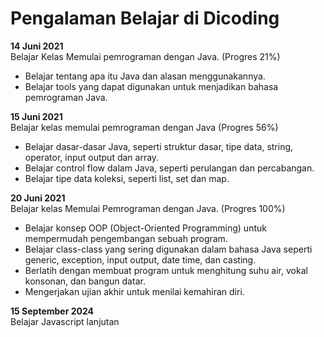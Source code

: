 # Pengalaman Belajar di Dicoding

**14 Juni 2021** <br>
Belajar Kelas Memulai pemrograman dengan Java. (Progres 21%)
* Belajar tentang apa itu Java dan alasan menggunakannya.
* Belajar tools yang dapat digunakan untuk menjadikan bahasa pemrograman Java.

**15 Juni 2021**<br>
Belajar kelas memulai pemrograman dengan Java (Progres 56%)
* Belajar dasar-dasar Java, seperti struktur dasar, tipe data, string, operator, input output dan array.
* Belajar control flow dalam Java, seperti perulangan dan percabangan.
* Belajar tipe data koleksi, seperti list, set dan map.

**20 Juni 2021**<br>
Belajar kelas Memulai Pemrograman dengan Java. (Progres 100%)
* Belajar konsep OOP (Object-Oriented Programming) untuk mempermudah pengembangan sebuah program.
* Belajar class-class yang sering digunakan dalam bahasa Java seperti generic, exception, input output, date time, dan casting.
* Berlatih dengan membuat program untuk menghitung suhu air, vokal konsonan, dan bangun datar.
* Mengerjakan ujian akhir untuk menilai kemahiran diri.

**15 September 2024**<br>
Belajar Javascript lanjutan
